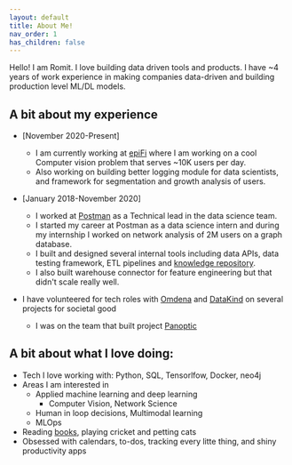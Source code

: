 ```yaml
---
layout: default
title: About Me!
nav_order: 1
has_children: false
---
```


Hello! I am Romit. I love building data driven tools and products. I have ~4 years of work experience in making companies data-driven and building production level ML/DL models.

## A bit about my experience

- [November 2020-Present]
    - I am currently working at [epiFi](https://www.fi.money) where I am working on a cool Computer vision problem that serves ~10K users per day.
    - Also working on building better logging module for data scientists, and framework for segmentation and growth analysis of users.

- [January 2018-November 2020]
    - I worked at [Postman](https://www.postman.com) as a Technical lead in the data science team.
    - I started my career at Postman as a data science intern and during my internship I worked on network analysis of 2M users on a graph database.
    - I built and designed several internal tools including data APIs, data testing framework, ETL pipelines and [knowledge repository](https://blog.postman.com/how-postman-built-a-knowledge-repository/).
    - I also built warehouse connector for feature engineering but that didn't scale really well.
- I have volunteered for tech roles with [Omdena](https://omdena.com/) and [DataKind](https://www.datakind.org/) on several projects for societal good
    - I was on the team that built project [Panoptic](https://panoptic.in)

## A bit about what I love doing:

- Tech I love working with: Python, SQL, Tensorlfow, Docker, neo4j
- Areas I am interested in
    - Applied machine learning and deep learning
        - Computer Vision, Network Science
    - Human in loop decisions, Multimodal learning
    - MLOps
- Reading [books](https://www.goodreads.com/user/show/100308617-romit), playing cricket and petting cats
- Obsessed with calendars, to-dos, tracking every litte thing, and shiny productivity apps